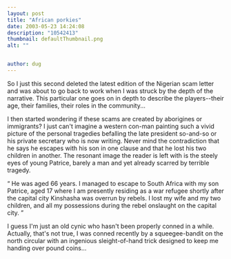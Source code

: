 ```yaml
---
layout: post
title: "African porkies"
date: 2003-05-23 14:24:08
description: "10542413"
thumbnail: defaultThumbnail.png
alt: ""


author: dug
---
```


<p>So I just this second deleted the latest edition of the Nigerian scam letter and was about to go back to work when I was struck by the depth of the narrative. This particular one goes on in depth to describe the players--their age, their families, their roles in the community...</p>

<p>I then started wondering if these scams are created by aborigines or immigrants? I just can't imagine a western con-man painting such a vivid picture of the personal tragedies befalling the late president so-and-so or his private secretary who is now writing. Never mind the contradiction that he says he escapes with his son in one clause and that he lost his two children in another. The resonant image the reader is left with is the steely eyes of young Patrice, barely a man and yet already scarred by terrible tragedy.</p>

<p><q> He was aged 66 years. I managed to escape to South Africa with my son Patrice, aged 17 where I am presently residing as a war refugee shortly after the capital city Kinshasha was overrun by rebels. I lost my wife and my two children, and all my possessions during the rebel onslaught on the capital city. </q></p>

<p>I guess I'm just an old cynic who hasn't been properly conned in a while. Actually, that's not true, I was conned recently by a squeegee-bandit on the north circular with an ingenious sleight-of-hand trick designed to keep me handing over pound coins...</p>

